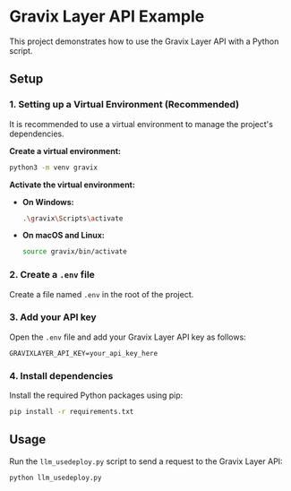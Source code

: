 # Gravix Layer API Example

This project demonstrates how to use the Gravix Layer API with a Python script.

## Setup

### 1. Setting up a Virtual Environment (Recommended)

It is recommended to use a virtual environment to manage the project's dependencies.

**Create a virtual environment:**
```bash
python3 -m venv gravix
```

**Activate the virtual environment:**

*   **On Windows:**
    ```bash
    .\gravix\Scripts\activate
    ```
*   **On macOS and Linux:**
    ```bash
    source gravix/bin/activate
    ```

### 2. Create a `.env` file

Create a file named `.env` in the root of the project.

### 3. Add your API key

Open the `.env` file and add your Gravix Layer API key as follows:

```
GRAVIXLAYER_API_KEY=your_api_key_here
```

### 4. Install dependencies

Install the required Python packages using pip:

```bash
pip install -r requirements.txt
```

## Usage

Run the `llm_usedeploy.py` script to send a request to the Gravix Layer API:

```bash
python llm_usedeploy.py
```